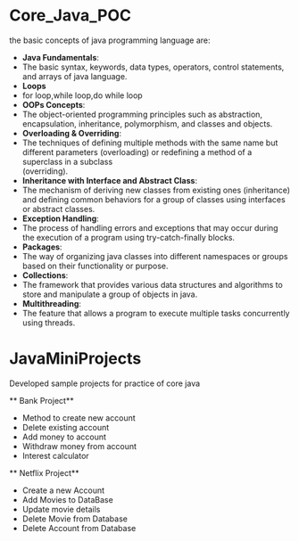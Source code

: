 # Core_Java_POC
the basic concepts of java programming language are:

- **Java Fundamentals**:
-  The basic syntax, keywords, data types, operators, control statements, and arrays of java language.
-  **Loops**
-  for loop,while loop,do while loop
- **OOPs Concepts**:
-  The object-oriented programming principles such as abstraction, encapsulation, inheritance, polymorphism, and classes and objects.
- **Overloading & Overriding**:
-  The techniques of defining multiple methods with the same name but different parameters (overloading) or redefining a method of a superclass in a subclass     
  (overriding).
- **Inheritance with Interface and Abstract Class**:
-  The mechanism of deriving new classes from existing ones (inheritance) and defining common behaviors for a group of classes using interfaces or abstract classes.
- **Exception Handling**:
-  The process of handling errors and exceptions that may occur during the execution of a program using try-catch-finally blocks.
- **Packages**:
- The way of organizing java classes into different namespaces or groups based on their functionality or purpose.
- **Collections**:
- The framework that provides various data structures and algorithms to store and manipulate a group of objects in java.
- **Multithreading**:
-  The feature that allows a program to execute multiple tasks concurrently using threads.



# JavaMiniProjects

Developed sample projects for practice of core java

** Bank Project**
- Method to create new account
- Delete existing account
- Add money to account
- Withdraw money from account
- Interest calculator

** Netflix Project**
- Create a new Account
- Add Movies to DataBase
- Update movie details
- Delete Movie from Database
- Delete Account from Database